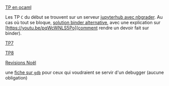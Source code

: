 [TP en ocaml](../TPocaml/index.md)

Les TP `C` du début se trouvent sur un serveur
[jupyterhub avec nbgrader](https://informatique.cpge-pv.ovh). Au cas
où tout se bloque, [solution binder alternative](../TP), avec une
explication sur [https://youtu.be/pqWcWNLS5Po](comment rendre un
devoir fait sur binder).

[TP7](TP7/tp7.md)

[TP8](TP8/tp8.md)

[Revisions Noël](Revisions_Noel/revisions_Noel.md)


une [fiche sur `gdb`](../GDB/gdb.md) pour ceux qui voudraient se
servir d'un debugger (aucune obligation)
